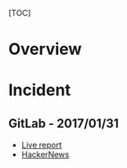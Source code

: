 [TOC]

# Overview

# Incident

## GitLab - 2017/01/31

- [Live report](https://docs.google.com/document/d/1GCK53YDcBWQveod9kfzW-VCxIABGiryG7_z_6jHdVik/pub)
- [HackerNews](https://news.ycombinator.com/item?id=13537052)
